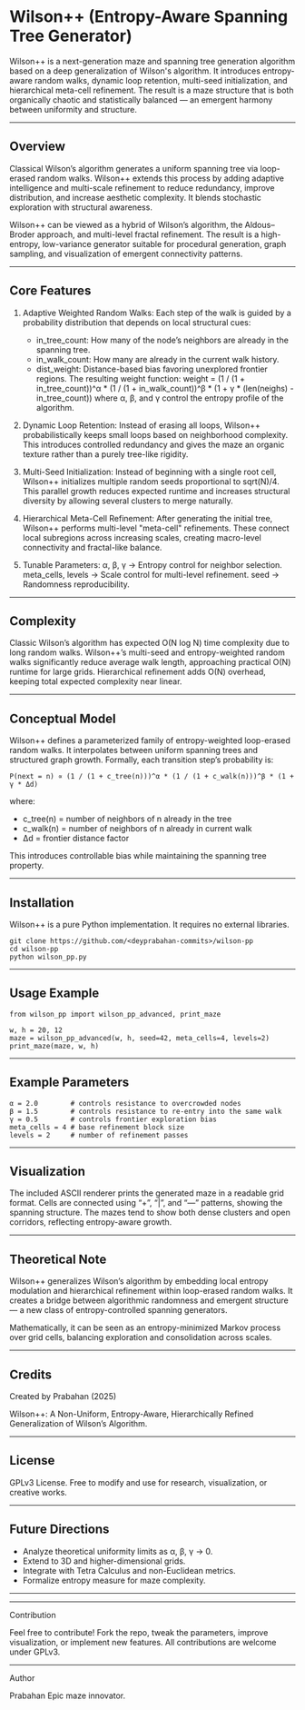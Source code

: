 # Wilson++ (Entropy-Aware Spanning Tree Generator)

Wilson++ is a next-generation maze and spanning tree generation algorithm based on a deep generalization of Wilson's algorithm. It introduces entropy-aware random walks, dynamic loop retention, multi-seed initialization, and hierarchical meta-cell refinement. The result is a maze structure that is both organically chaotic and statistically balanced — an emergent harmony between uniformity and structure.

---

## Overview

Classical Wilson’s algorithm generates a uniform spanning tree via loop-erased random walks. Wilson++ extends this process by adding adaptive intelligence and multi-scale refinement to reduce redundancy, improve distribution, and increase aesthetic complexity. It blends stochastic exploration with structural awareness.

Wilson++ can be viewed as a hybrid of Wilson’s algorithm, the Aldous–Broder approach, and multi-level fractal refinement. The result is a high-entropy, low-variance generator suitable for procedural generation, graph sampling, and visualization of emergent connectivity patterns.

---

## Core Features

1. Adaptive Weighted Random Walks:
   Each step of the walk is guided by a probability distribution that depends on local structural cues:
   - in_tree_count: How many of the node’s neighbors are already in the spanning tree.
   - in_walk_count: How many are already in the current walk history.
   - dist_weight: Distance-based bias favoring unexplored frontier regions.
   The resulting weight function:
       weight = (1 / (1 + in_tree_count))^α * (1 / (1 + in_walk_count))^β * (1 + γ * (len(neighs) - in_tree_count))
   where α, β, and γ control the entropy profile of the algorithm.

2. Dynamic Loop Retention:
   Instead of erasing all loops, Wilson++ probabilistically keeps small loops based on neighborhood complexity. This introduces controlled redundancy and gives the maze an organic texture rather than a purely tree-like rigidity.

3. Multi-Seed Initialization:
   Instead of beginning with a single root cell, Wilson++ initializes multiple random seeds proportional to sqrt(N)/4. This parallel growth reduces expected runtime and increases structural diversity by allowing several clusters to merge naturally.

4. Hierarchical Meta-Cell Refinement:
   After generating the initial tree, Wilson++ performs multi-level "meta-cell" refinements. These connect local subregions across increasing scales, creating macro-level connectivity and fractal-like balance.

5. Tunable Parameters:
   α, β, γ → Entropy control for neighbor selection.
   meta_cells, levels → Scale control for multi-level refinement.
   seed → Randomness reproducibility.

---

## Complexity

Classic Wilson’s algorithm has expected O(N log N) time complexity due to long random walks. Wilson++’s multi-seed and entropy-weighted random walks significantly reduce average walk length, approaching practical O(N) runtime for large grids. Hierarchical refinement adds O(N) overhead, keeping total expected complexity near linear.

---

## Conceptual Model

Wilson++ defines a parameterized family of entropy-weighted loop-erased random walks. It interpolates between uniform spanning trees and structured graph growth. Formally, each transition step’s probability is:

    P(next = n) ∝ (1 / (1 + c_tree(n)))^α * (1 / (1 + c_walk(n)))^β * (1 + γ * Δd)

where:
- c_tree(n) = number of neighbors of n already in the tree
- c_walk(n) = number of neighbors of n already in current walk
- Δd = frontier distance factor

This introduces controllable bias while maintaining the spanning tree property.

---

## Installation

Wilson++ is a pure Python implementation. It requires no external libraries.

    git clone https://github.com/<deyprabahan-commits>/wilson-pp
    cd wilson-pp
    python wilson_pp.py

---

## Usage Example

    from wilson_pp import wilson_pp_advanced, print_maze

    w, h = 20, 12
    maze = wilson_pp_advanced(w, h, seed=42, meta_cells=4, levels=2)
    print_maze(maze, w, h)

---

## Example Parameters

    α = 2.0        # controls resistance to overcrowded nodes
    β = 1.5        # controls resistance to re-entry into the same walk
    γ = 0.5        # controls frontier exploration bias
    meta_cells = 4 # base refinement block size
    levels = 2     # number of refinement passes

---

## Visualization

The included ASCII renderer prints the generated maze in a readable grid format. Cells are connected using “+”, “|”, and “—” patterns, showing the spanning structure. The mazes tend to show both dense clusters and open corridors, reflecting entropy-aware growth.

---

## Theoretical Note

Wilson++ generalizes Wilson’s algorithm by embedding local entropy modulation and hierarchical refinement within loop-erased random walks. It creates a bridge between algorithmic randomness and emergent structure — a new class of entropy-controlled spanning generators.

Mathematically, it can be seen as an entropy-minimized Markov process over grid cells, balancing exploration and consolidation across scales.

---

## Credits

Created by Prabahan (2025)

Wilson++: A Non-Uniform, Entropy-Aware, Hierarchically Refined Generalization of Wilson’s Algorithm.

---

## License

 GPLv3 License. Free to modify and use for research, visualization, or creative works.

---

## Future Directions

- Analyze theoretical uniformity limits as α, β, γ → 0.
- Extend to 3D and higher-dimensional grids.
- Integrate with Tetra Calculus and non-Euclidean metrics.
- Formalize entropy measure for maze complexity.

---

---

Contribution 

Feel free to contribute! Fork the repo, tweak the parameters, improve visualization, or implement new features. All contributions are welcome under GPLv3.


---

Author 

Prabahan
Epic maze innovator. 
